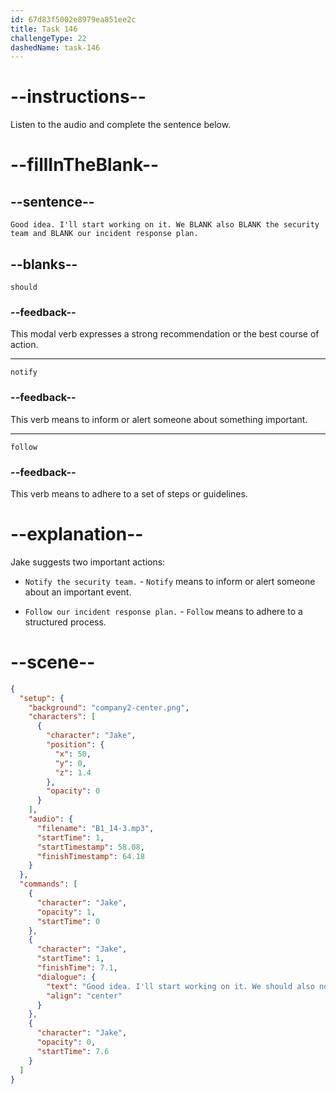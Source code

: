 ```yaml
---
id: 67d83f5002e8979ea851ee2c
title: Task 146
challengeType: 22
dashedName: task-146
---
```


<!-- (audio) Jake: Good idea. I'll start working on it. We should also notify the security team and follow our incident response plan. -->

# --instructions--

Listen to the audio and complete the sentence below.

# --fillInTheBlank--

## --sentence--

`Good idea. I'll start working on it. We BLANK also BLANK the security team and BLANK our incident response plan.`

## --blanks--

`should`

### --feedback--

This modal verb expresses a strong recommendation or the best course of action.

---

`notify`

### --feedback--

This verb means to inform or alert someone about something important.

---

`follow`

### --feedback--

This verb means to adhere to a set of steps or guidelines.  

# --explanation--  

Jake suggests two important actions:  

- `Notify the security team.` - `Notify` means to inform or alert someone about an important event.

- `Follow our incident response plan.` - `Follow` means to adhere to a structured process.

# --scene--

```json
{
  "setup": {
    "background": "company2-center.png",
    "characters": [
      {
        "character": "Jake",
        "position": {
          "x": 50,
          "y": 0,
          "z": 1.4
        },
        "opacity": 0
      }
    ],
    "audio": {
      "filename": "B1_14-3.mp3",
      "startTime": 1,
      "startTimestamp": 58.08,
      "finishTimestamp": 64.18
    }
  },
  "commands": [
    {
      "character": "Jake",
      "opacity": 1,
      "startTime": 0
    },
    {
      "character": "Jake",
      "startTime": 1,
      "finishTime": 7.1,
      "dialogue": {
        "text": "Good idea. I'll start working on it. We should also notify the security team and follow our incident response plan.",
        "align": "center"
      }
    },
    {
      "character": "Jake",
      "opacity": 0,
      "startTime": 7.6
    }
  ]
}
```

